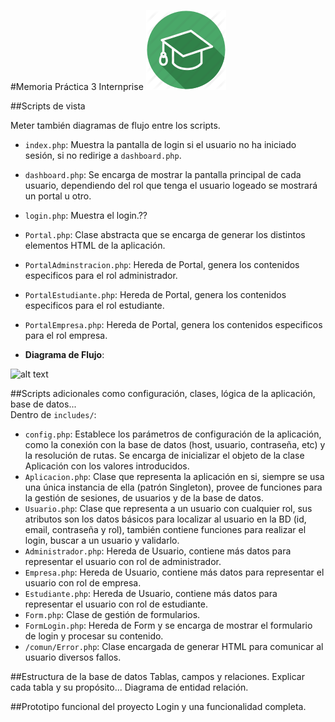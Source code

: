#Memoria Práctica 3 Internprise
![alt text](https://github.com/franloza/AW/blob/master/resources/favicon-admin.png?raw=true "Logo Internprise")

##Scripts de vista

Meter también diagramas de flujo entre los scripts.

- ```index.php```: Muestra la pantalla de login si el usuario no ha iniciado sesión, si no redirige a ```dashboard.php```.
- ```dashboard.php```: Se encarga de mostrar la pantalla principal de cada usuario, dependiendo del rol que tenga el usuario logeado se mostrará un portal u otro.

- ```login.php```: Muestra el login.??
- ```Portal.php```: Clase abstracta que se encarga de generar los distintos elementos HTML de la aplicación.
- ```PortalAdminstracion.php```: Hereda de Portal, genera los contenidos especificos para el rol administrador.
- ```PortalEstudiante.php```: Hereda de Portal, genera los contenidos especificos para el rol estudiante.
- ```PortalEmpresa.php```: Hereda de Portal, genera los contenidos especificos para el rol empresa.
- **Diagrama de Flujo**:

![alt text](https://github.com/franloza/AW/blob/master/resources/DiagramaFlujo_P3.png?raw=true "Diagrama de flujo")

##Scripts adicionales
 como configuración, clases, lógica de la aplicación, base de datos...<br>
 Dentro de ```includes/```:
 
 - ```config.php```: Establece los parámetros de configuración de la aplicación, como la conexión con la base de datos (host, usuario, contraseña, etc) y la resolución de rutas. Se encarga de inicializar el objeto de la clase Aplicación con los valores introducidos.
 - ```Aplicacion.php```: Clase que representa la aplicación en si, siempre se usa una única instancia de ella (patrón Singleton), provee de funciones para la gestión de sesiones, de usuarios y de la base de datos. 
 - ```Usuario.php```: Clase que representa a un usuario con cualquier rol, sus atributos son los datos básicos para localizar al usuario en la BD (id, email, contraseña y rol), también contiene funciones para realizar el login, buscar a un usuario y validarlo.
 - ```Administrador.php```: Hereda de Usuario, contiene más datos para representar el usuario con rol de administrador.
 - ```Empresa.php```: Hereda de Usuario, contiene más datos para representar el usuario con rol de empresa.
 - ```Estudiante.php```: Hereda de Usuario, contiene más datos para representar el usuario con rol de estudiante.
 - ```Form.php```: Clase de gestión de formularios. 
 - ```FormLogin.php```: Hereda de Form y se encarga de mostrar el formulario de login y procesar su contenido.
 - ```/comun/Error.php```: Clase encargada de generar HTML para comunicar al usuario diversos fallos.
 
##Estructura de la base de datos
 Tablas, campos y relaciones.
 Explicar cada tabla y su propósito...
 Diagrama de entidad relación.
 
##Prototipo funcional del proyecto
Login y una funcionalidad completa.
